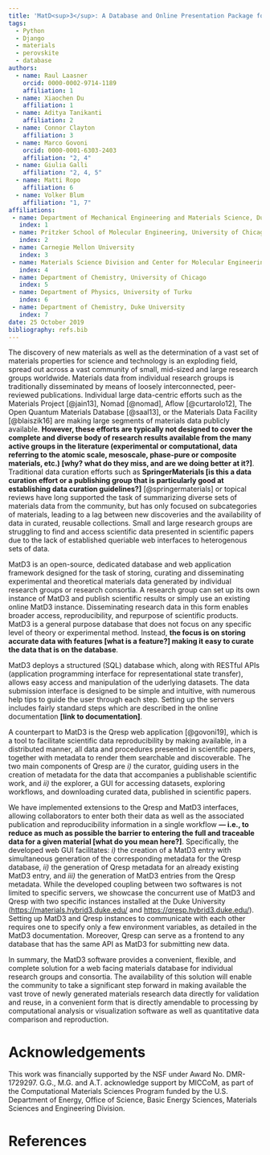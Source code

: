 ```yaml
---
title: 'MatD<sup>3</sup>: A Database and Online Presentation Package for Research Data Supporting Materials Discovery, Design, and Dissemination'
tags:
  - Python
  - Django
  - materials
  - perovskite
  - database
authors:
  - name: Raul Laasner
    orcid: 0000-0002-9714-1189
    affiliation: 1
  - name: Xiaochen Du
    affiliation: 1
  - name: Aditya Tanikanti
    affiliation: 2
  - name: Connor Clayton
    affiliation: 3
  - name: Marco Govoni
    orcid: 0000-0001-6303-2403
    affiliation: "2, 4"
  - name: Giulia Galli
    affiliation: "2, 4, 5"
  - name: Matti Ropo
    affiliation: 6
  - name: Volker Blum
    affiliation: "1, 7"
affiliations:
 - name: Department of Mechanical Engineering and Materials Science, Duke University
   index: 1
 - name: Pritzker School of Molecular Engineering, University of Chicago
   index: 2
 - name: Carnegie Mellon University
   index: 3
 - name: Materials Science Division and Center for Molecular Engineering, Argonne National Laboratory
   index: 4
 - name: Department of Chemistry, University of Chicago
   index: 5
 - name: Department of Physics, University of Turku
   index: 6
 - name: Department of Chemistry, Duke University
   index: 7
date: 25 October 2019
bibliography: refs.bib
---
```


The discovery of new materials as well as the determination of a vast set of materials properties for science and technology is an exploding field, spread out across a vast community of small, mid-sized and large research groups worldwide. Materials data from individual research groups is traditionally disseminated by means of loosely interconnected, peer-reviewed publications. Individual large data-centric efforts such as the Materials Project [@jain13], Nomad [@nomad], Aflow [@curtarolo12], The Open Quantum Materials Database [@saal13], or the Materials Data Facility [@blaiszik16] are making large segments of materials data publicly available. **However, these efforts are typically not designed to cover the complete and diverse body of research results available from the many active groups in the literature (experimental or computational, data referring to the atomic scale, mesoscale, phase-pure or composite materials, etc.) [why? what do they miss, and are we doing better at it?]**. Traditional data curation efforts such as **SpringerMaterials [is this a data curation effort or a publishing group that is particularly good at establishing data curation guidelines?]**  [@springermaterials] or topical reviews have long supported the task of summarizing diverse sets of materials data from the community, but has only focused on subcategories of materials, leading to a lag between new discoveries and the availability of data in curated, reusable collections. Small and large research groups are struggling to find and access scientific data presented in scientific papers due to the lack of established queriable web interfaces to heterogenous sets of data.

MatD3 is an open-source, dedicated database and web application framework designed for the task of storing, curating and disseminating experimental and theoretical materials data generated by individual research groups or research consortia. A research group can set up its own instance of MatD3 and publish scientific results or simply use an existing online MatD3 instance. Disseminating research data in this form enables broader access, reproducibility, and repurpose of scientific products. MatD3 is a general purpose database that does not focus on any specific level of theory or experimental method. Instead, **the focus is on storing accurate data with features [what is a feature?] making it easy to curate the data that is on the database**.

MatD3 deploys a structured (SQL) database which, along with RESTful APIs (application programming interface for representational state transfer), allows easy access and manipulation of the uderlying datasets. The data submission interface is designed to be simple and intuitive, with numerous help tips to guide the user through each step. Setting up the servers includes fairly standard steps which are described in the online documentation **[link to documentation]**.

A counterpart to MatD3 is the Qresp web application [@govoni19], which is a tool to facilitate scientific data reproducibility by making available, in a distributed manner, all data and procedures presented in scientific papers, together with metadata to render them searchable and discoverable. The two main components of Qresp are *i)* the curator, guiding users in the creation of metadata for the data that accompanies a publishable scientific work, and *ii)* the explorer, a GUI for accessing datasets, exploring workflows, and downloading curated data, published in scientific papers.

We have implemented extensions to the Qresp and MatD3 interfaces, allowing collaborators to enter both their data as well as the associated publication and reproducibility information in a single workflow **— i.e., to reduce as much as possible the barrier to entering the full and traceable data for a given material [what do you mean here?]**. Specifically, the developed web GUI facilitates: *i)* the creation of a MatD3 entry with simultaneous generation of the corresponding metadata for the Qresp database, *ii)* the generation of Qresp metadata for an already existing MatD3 entry, and *iii)* the generation of MatD3 entries from the Qresp metadata. While the developed coupling between two softwares is not limited to specific servers, we showcase the concurrent use of MatD3 and Qresp with two specific instances installed at the Duke University (<https://materials.hybrid3.duke.edu/> and <https://qresp.hybrid3.duke.edu/>). Setting up MatD3 and Qresp instances to communicate with each other requires one to specify only a few environment variables, as detailed in the MatD3 documentation. Moreover, Qresp can serve as a frontend to any database that has the same API as MatD3 for submitting new data. 

In summary, the MatD3 software provides a convenient, flexible, and complete solution for a web facing materials database for individual research groups and consortia. The availability of this solution will enable the community to take a significant step forward in making available the vast trove of newly generated materials research data directly for validation and reuse, in a convenient form that is directly amendable to processing by computational analysis or visualization software as well as quantitative data comparison and reproduction.

# Acknowledgements

This work was financially supported by the NSF under Award No. DMR-1729297. G.G., M.G. and A.T. acknowledge support by MICCoM, as part of the Computational Materials Sciences Program funded by the U.S. Department of Energy, Office of Science, Basic Energy Sciences, Materials Sciences and Engineering Division.

# References

